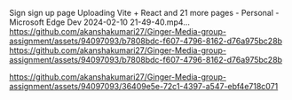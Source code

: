 Sign sign up page
Uploading Vite + React and 21 more pages - Personal - Microsoft​ Edge Dev 2024-02-10 21-49-40.mp4…
https://github.com/akanshakumari27/Ginger-Media-group-assignment/assets/94097093/b7808bdc-f607-4796-8162-d76a975bc28b
https://github.com/akanshakumari27/Ginger-Media-group-assignment/assets/94097093/b7808bdc-f607-4796-8162-d76a975bc28b

https://github.com/akanshakumari27/Ginger-Media-group-assignment/assets/94097093/36409e5e-72c1-4397-a547-ebf4e718c071
